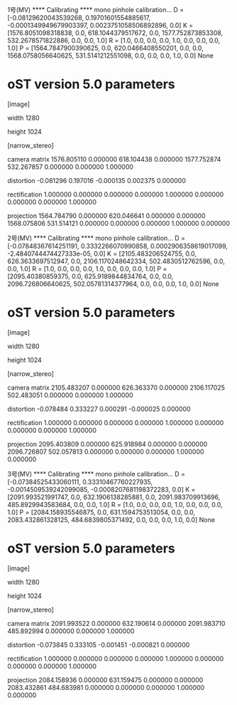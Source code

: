 1号(MV)
**** Calibrating ****
mono pinhole calibration...
D = [-0.08129620043539268, 0.19701601554885617, -0.0001349949679903397, 0.0023751058506892896, 0.0]
K = [1576.8051098318838, 0.0, 618.1044379517672, 0.0, 1577.752873853308, 532.2678571822886, 0.0, 0.0, 1.0]
R = [1.0, 0.0, 0.0, 0.0, 1.0, 0.0, 0.0, 0.0, 1.0]
P = [1564.7847900390625, 0.0, 620.0466408550201, 0.0, 0.0, 1568.0758056640625, 531.5141212551098, 0.0, 0.0, 0.0, 1.0, 0.0]
None
# oST version 5.0 parameters


[image]

width
1280

height
1024

[narrow_stereo]

camera matrix
1576.805110 0.000000 618.104438
0.000000 1577.752874 532.267857
0.000000 0.000000 1.000000

distortion
-0.081296 0.197016 -0.000135 0.002375 0.000000

rectification
1.000000 0.000000 0.000000
0.000000 1.000000 0.000000
0.000000 0.000000 1.000000

projection
1564.784790 0.000000 620.046641 0.000000
0.000000 1568.075806 531.514121 0.000000
0.000000 0.000000 1.000000 0.000000


2号(MV)
**** Calibrating ****
mono pinhole calibration...
D = [-0.07848367614251191, 0.3332266070990858, 0.0002906358619017099, -2.4840744474427333e-05, 0.0]
K = [2105.483206524755, 0.0, 626.3633697512947, 0.0, 2106.1170248642334, 502.4830512762596, 0.0, 0.0, 1.0]
R = [1.0, 0.0, 0.0, 0.0, 1.0, 0.0, 0.0, 0.0, 1.0]
P = [2095.40380859375, 0.0, 625.9189844834764, 0.0, 0.0, 2096.726806640625, 502.05781314377964, 0.0, 0.0, 0.0, 1.0, 0.0]
None
# oST version 5.0 parameters


[image]

width
1280

height
1024

[narrow_stereo]

camera matrix
2105.483207 0.000000 626.363370
0.000000 2106.117025 502.483051
0.000000 0.000000 1.000000

distortion
-0.078484 0.333227 0.000291 -0.000025 0.000000

rectification
1.000000 0.000000 0.000000
0.000000 1.000000 0.000000
0.000000 0.000000 1.000000

projection
2095.403809 0.000000 625.918984 0.000000
0.000000 2096.726807 502.057813 0.000000
0.000000 0.000000 1.000000 0.000000


3号(MV)
**** Calibrating ****
mono pinhole calibration...
D = [-0.07384525433060111, 0.33310467760227935, -0.0014509539242099085, -0.0008207681198372283, 0.0]
K = [2091.993521991747, 0.0, 632.1906138285881, 0.0, 2091.983709913696, 485.8929943583684, 0.0, 0.0, 1.0]
R = [1.0, 0.0, 0.0, 0.0, 1.0, 0.0, 0.0, 0.0, 1.0]
P = [2084.158935546875, 0.0, 631.1594753513054, 0.0, 0.0, 2083.432861328125, 484.6839805371492, 0.0, 0.0, 0.0, 1.0, 0.0]
None
# oST version 5.0 parameters


[image]

width
1280

height
1024

[narrow_stereo]

camera matrix
2091.993522 0.000000 632.190614
0.000000 2091.983710 485.892994
0.000000 0.000000 1.000000

distortion
-0.073845 0.333105 -0.001451 -0.000821 0.000000

rectification
1.000000 0.000000 0.000000
0.000000 1.000000 0.000000
0.000000 0.000000 1.000000

projection
2084.158936 0.000000 631.159475 0.000000
0.000000 2083.432861 484.683981 0.000000
0.000000 0.000000 1.000000 0.000000
